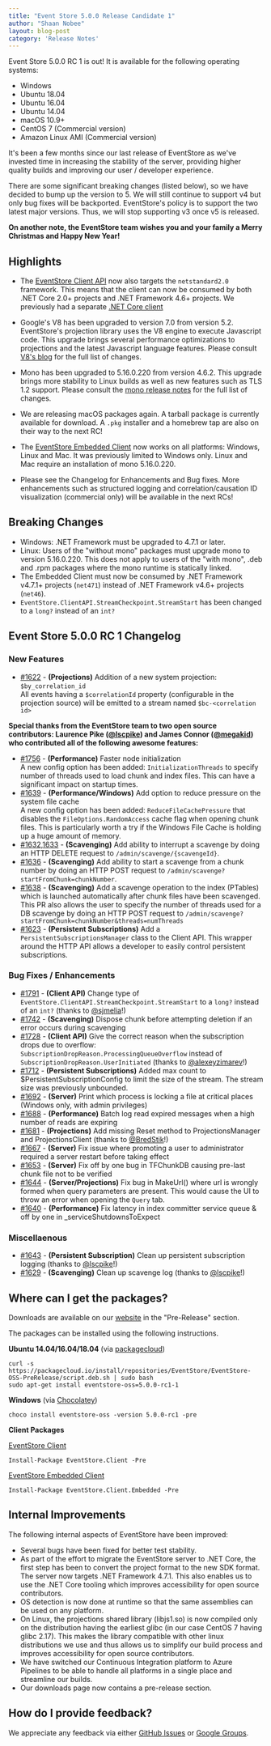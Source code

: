 ```yaml
---
title: "Event Store 5.0.0 Release Candidate 1"
author: "Shaan Nobee"
layout: blog-post
category: 'Release Notes'
---
```


Event Store 5.0.0 RC 1 is out! It is available for the following operating systems:

- Windows
- Ubuntu 18.04
- Ubuntu 16.04
- Ubuntu 14.04
- macOS 10.9+
- CentOS 7 (Commercial version)
- Amazon Linux AMI (Commercial version)

It's been a few months since our last release of EventStore as we've invested time in increasing the stability of the server, providing higher quality builds and improving our user / developer experience.

There are some significant breaking changes (listed below), so we have decided to bump up the version to 5. We will still continue to support v4 but only bug fixes will be backported. EventStore's policy is to support the two latest major versions. Thus, we will stop supporting v3 once v5 is released.

**On another note, the EventStore team wishes you and your family a Merry Christmas and Happy New Year!**

## Highlights

- The [EventStore Client API](https://www.nuget.org/packages/EventStore.Client/) now also targets the `netstandard2.0` framework. This means that the client can now be consumed by both .NET Core 2.0+ projects and .NET Framework 4.6+ projects. We previously had a separate [.NET Core client](https://www.nuget.org/packages/EventStore.ClientAPI.NetCore/)

- Google's V8 has been upgraded to version 7.0 from version 5.2. EventStore's projection library uses the V8 engine to execute Javascript code. This upgrade brings several performance optimizations to projections and the latest Javascript language features. Please consult [V8's blog](https://v8.dev/blog/) for the full list of changes.

- Mono has been upgraded to 5.16.0.220 from version 4.6.2. This upgrade brings more stability to Linux builds as well as new features such as TLS 1.2 support. Please consult the [mono release notes](https://www.mono-project.com/docs/about-mono/releases/) for the full list of changes.

- We are releasing macOS packages again. A tarball package is currently available for download. A `.pkg` installer and a homebrew tap are also on their way to the next RC!

- The [EventStore Embedded Client](https://www.nuget.org/packages/EventStore.Client.Embedded/) now works on all platforms: Windows, Linux and Mac. It was previously limited to Windows only. Linux and Mac require an installation of mono 5.16.0.220.

- Please see the Changelog for Enhancements and Bug fixes. More enhancements such as structured logging and correlation/causation ID visualization (commercial only) will be available in the next RCs!

## Breaking Changes
- Windows: .NET Framework must be upgraded to 4.7.1 or later.
- Linux: Users of the "without mono" packages must upgrade mono to version 5.16.0.220. This does not apply to users of the "with mono", .deb and .rpm packages where the mono runtime is statically linked.
- The Embedded Client must now be consumed by .NET Framework v4.7.1+ projects (`net471`) instead of .NET Framework v4.6+ projects (`net46`).
- `EventStore.ClientAPI.StreamCheckpoint.StreamStart` has been changed to a `long?` instead of an `int?`

## Event Store 5.0.0 RC 1 Changelog

### New Features
* [#1622](https://github.com/EventStore/EventStore/pull/1622) - **(Projections)** Addition of a new system projection: `$by_correlation_id`  
All events having a `$correlationId` property (configurable in the projection source) will be emitted to a stream named `$bc-<correlation id>`

**Special thanks from the EventStore team to two open source contributors: Laurence Pike ([@lscpike](https://github.com/lscpike)) and James Connor ([@megakid](https://github.com/megakid)) who contributed all of the following awesome features:**

* [#1756](https://github.com/EventStore/EventStore/pull/1756) - **(Performance)** Faster node initialization  
A new config option has been added: `InitializationThreads` to specify number of threads used to load chunk and index files. This can have a significant impact on startup times.
* [#1639](https://github.com/EventStore/EventStore/pull/1639) - **(Performance/Windows)** Add option to reduce pressure on the system file cache  
A new config option has been added: `ReduceFileCachePressure` that disables the `FileOptions.RandomAccess` cache flag when opening chunk files. This is particularly worth a try if the Windows File Cache is holding up a huge amount of memory.
* [#1632,1633](https://github.com/EventStore/EventStore/pull/1633) - **(Scavenging)** Add ability to interrupt a scavenge by doing an HTTP DELETE request to `/admin/scavenge/{scavengeId}`.
* [#1636](https://github.com/EventStore/EventStore/pull/1636) - **(Scavenging)** Add ability to start a scavenge from a chunk number by doing an HTTP POST request to `/admin/scavenge?startFromChunk=chunkNumber`.
* [#1638](https://github.com/EventStore/EventStore/pull/1638) - **(Scavenging)** Add a scavenge operation to the index (PTables) which is launched automatically after chunk files have been scavenged.  
This PR also allows the user to specify the number of threads used for a DB scavenge by doing an HTTP POST request to `/admin/scavenge?startFromChunk=chunkNumber&threads=numThreads`
* [#1623](https://github.com/EventStore/EventStore/pull/1623) - **(Persistent Subscriptions)** Add a `PersistentSubscriptionsManager` class to the Client API. This wrapper around the HTTP API allows a developer to easily control persistent subscriptions.


### Bug Fixes / Enhancements
* [#1791](https://github.com/EventStore/EventStore/pull/1791) - **(Client API)** Change type of `EventStore.ClientAPI.StreamCheckpoint.StreamStart` to a `long?` instead of an `int?` (thanks to [@sjmelia](https://github.com/sjmelia)!)
* [#1742](https://github.com/EventStore/EventStore/pull/1742) - **(Scavenging)** Dispose chunk before attempting deletion if an error occurs during scavenging
* [#1728](https://github.com/EventStore/EventStore/pull/1728) - **(Client API)** Give the correct reason when the subscription drops due to overflow: `SubscriptionDropReason.ProcessingQueueOverflow` instead of `SubscriptionDropReason.UserInitiated` (thanks to [@alexeyzimarev](https://github.com/alexeyzimarev)!)
* [#1712](https://github.com/EventStore/EventStore/pull/1712) - **(Persistent Subscriptions)** Added max count to $PersistentSubscriptionConfig to limit the size of the stream. The stream size was previously unbounded.
* [#1692](https://github.com/EventStore/EventStore/pull/1692) - **(Server)** Print which process is locking a file at critical places (Windows only, with admin privileges)
* [#1688](https://github.com/EventStore/EventStore/pull/1688) - **(Performance)** Batch log read expired messages when a high number of reads are expiring
* [#1681](https://github.com/EventStore/EventStore/pull/1681) - **(Projections)** Add missing Reset method to ProjectionsManager and ProjectionsClient (thanks to [@BredStik](https://github.com/BredStik)!)
* [#1667](https://github.com/EventStore/EventStore/pull/1667) - **(Server)** Fix issue where promoting a user to administrator required a server restart before taking effect
* [#1653](https://github.com/EventStore/EventStore/pull/1653) - **(Server)** Fix off by one bug in TFChunkDB causing pre-last chunk file not to be verified
* [#1644](https://github.com/EventStore/EventStore/pull/1644) - **(Server/Projections)** Fix bug in MakeUrl() where url is wrongly formed when query parameters are present. This would cause the UI to throw an error when opening the `Query` tab.
* [#1640](https://github.com/EventStore/EventStore/pull/1640) - **(Performance)** Fix latency in index committer service queue & off by one in _serviceShutdownsToExpect

### Miscellaenous
* [#1643](https://github.com/EventStore/EventStore/pull/1643) - **(Persistent Subscription)** Clean up persistent subscription logging (thanks to [@lscpike](https://github.com/lscpike)!)
* [#1629](https://github.com/EventStore/EventStore/pull/1629) - **(Scavenging)** Clean up scavenge log (thanks to [@lscpike](https://github.com/lscpike)!)

## Where can I get the packages?

Downloads are available on our [website](https://eventstore.org/downloads/) in the "Pre-Release" section.

The packages can be installed using the following instructions.

**Ubuntu 14.04/16.04/18.04** (via [packagecloud](https://packagecloud.io/EventStore/EventStore-OSS-PreRelease))

```
curl -s https://packagecloud.io/install/repositories/EventStore/EventStore-OSS-PreRelease/script.deb.sh | sudo bash
sudo apt-get install eventstore-oss=5.0.0-rc1-1
```

**Windows** (via [Chocolatey](https://chocolatey.org/packages/eventstore-oss/5.0.0-rc1))

```
choco install eventstore-oss -version 5.0.0-rc1 -pre
```

**Client Packages**  

[EventStore Client](https://www.nuget.org/packages/EventStore.Client/5.0.0-rc1)
```
Install-Package EventStore.Client -Pre
```

[EventStore Embedded Client](https://www.nuget.org/packages/EventStore.Client/5.0.0-rc1)

```
Install-Package EventStore.Client.Embedded -Pre
```

## Internal Improvements
The following internal aspects of EventStore have been improved:
- Several bugs have been fixed for better test stability.
- As part of the effort to migrate the EventStore server to .NET Core, the first step has been to convert the project format to the new SDK format. The server now targets .NET Framework 4.7.1. This also enables us to use the .NET Core tooling which improves accessibility for open source contributors.
- OS detection is now done at runtime so that the same assemblies can be used on any platform.
- On Linux, the projections shared library (libjs1.so) is now compiled only on the distribution having the earliest glibc (in our case CentOS 7 having glibc 2.17). This makes the library compatible with other linux distributions we use and thus allows us to simplify our build process and improves accessibility for open source contributors.
- We have switched our Continuous Integration platform to Azure Pipelines to be able to handle all platforms in a single place and streamline our builds.
- Our downloads page now contains a pre-release section.

## How do I provide feedback?

We appreciate any feedback via either [GitHub Issues](https://github.com/EventStore/EventStore) or [Google Groups](https://groups.google.com/forum/#!forum/event-store).
